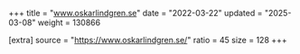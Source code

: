 +++
title = "www.oskarlindgren.se"
date = "2022-03-22"
updated = "2025-03-08"
weight = 130866

[extra]
source = "https://www.oskarlindgren.se/"
ratio = 45
size = 128
+++
